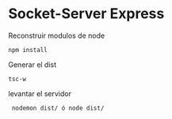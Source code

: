 # Socket-Server Express

Reconstruir modulos de node
```
npm install
```

Generar el dist
```
tsc-w
```

levantar el servidor
```
 nodemon dist/ ó node dist/
```